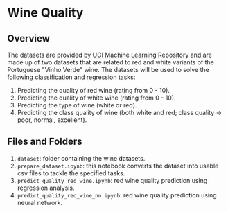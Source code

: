 # Wine Quality #

## Overview ##

The datasets are provided by [UCI Machine Learning Repository](https://archive.ics.uci.edu/ml/datasets/Wine+Quality) 
and are made up of two datasets that are related to red and white variants of the Portuguese 
"Vinho Verde" wine. The datasets will be used to solve the following classification and regression 
tasks:
1. Predicting the quality of red wine (rating from 0 - 10).
2. Predicting the quality of white wine (rating from 0 - 10).
3. Predicting the type of wine (white or red).
4. Predicting the class quality of wine (both white and red; class quality -> poor, normal, 
excellent).

## Files and Folders ##
1. `dataset`: folder containing the wine datasets.
2. `prepare_dataset.ipynb`: this notebook converts the dataset into usable csv files to tackle the
specified tasks.
3. `predict_quality_red_wine.ipynb`: red wine quality prediction using regression analysis.
4. `predict_quality_red_wine_nn.ipynb`: red wine quality prediction using neural network.